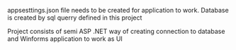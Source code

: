 appsesttings.json file needs to be created for application to work.
Database is created by sql querry defined in this project

Project consists of semi ASP .NET way of creating connection to database
and Winforms application to work as UI 
